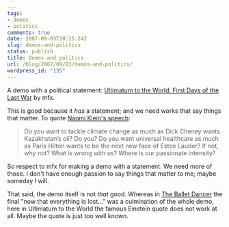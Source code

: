 ```yaml
---
tags:
- demos
- politics
comments: true
date: 2007-09-03T20:25:24Z
slug: demos-and-politics
status: publish
title: Demos and politics
url: /blog/2007/09/03/demos-and-politics/
wordpress_id: "135"
---
```


A demo with a political statement: [Ultimatum to the World: First Days of the Last War](http://pouet.net/prod.php?which=31735) by mfx.

This is good because it _has_ a statement; and we need works that say things that matter. To quote [Naomi Klein's speech](http://www.commondreams.org/archive/2007/08/16/3219/):



> Do you want to tackle climate change as much as Dick Cheney wants Kazakhstan’s oil? Do you? Do you want universal healthcare as much as Paris Hilton wants to be the next new face of Estee Lauder? If not, why not? What is wrong with us? Where is our passionate intensity?



So respect to mfx for making a demo with a statement. We need more of those. I don't have enough passion to say things that matter to me; maybe someday I will.

That said, the demo itself is not _that_ good. Whereas in [The Ballet Dancer](http://pouet.net/prod.php?which=19023) the final "now that everything is lost..." was a culmination of the whole demo, here in Ultimatum to the World the famous Einstein quote does not work at all. Maybe the quote is just too well known.
